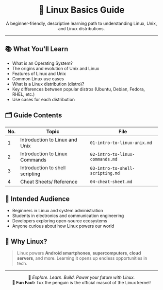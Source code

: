 <!-- README.md -->

<h1 align="center">🐧 Linux Basics Guide</h1>

<p align="center">
  A beginner-friendly, descriptive learning path to understanding Linux, Unix, and Linux distributions.
</p>

<hr/>

<h2>📚 What You'll Learn</h2>

<ul>
  <li>What is an Operating System?</li>
  <li>The origins and evolution of Unix and Linux</li>
  <li>Features of Linux and Unix</li>
  <li>Common Linux use cases</li>
  <li>What is a Linux distribution (distro)?</li>
  <li>Key differences between popular distros (Ubuntu, Debian, Fedora, RHEL, etc.)</li>
  <li>Use cases for each distribution</li>
</ul>

<h2>🗂️ Guide Contents</h2>

<table>
  <thead>
    <tr>
      <th>No.</th>
      <th>Topic</th>
      <th>File</th>
    </tr>
  </thead>
  <tbody>
    <tr><td>1</td><td>Introduction to Linux and Unix</td><td><code>01-intro-to-linux-unix.md</code></td></tr>
    <tr><td>2</td><td>Introduction to Linux Commands</td><td><code>02-intro-to-linux-commands.md</code></td></tr>
    <tr><td>3</td><td>Introduction to shell scripting</td><td><code>03-intro-to-shell-scripting.md</code></td></tr>
    <tr><td>4</td><td>Cheat Sheets/ Reference</td><td><code>04-cheat-sheet.md</code></td></tr>
  </tbody>
</table>

<h2>📌 Intended Audience</h2>

<ul>
  <li>Beginners in Linux and system administration</li>
  <li>Students in electronics and communication engineering</li>
  <li>Developers exploring open-source ecosystems</li>
  <li>Anyone curious about how Linux powers our world</li>
</ul>

<h2>🐧 Why Linux?</h2>

<blockquote>
  Linux powers <strong>Android smartphones</strong>, <strong>supercomputers</strong>, <strong>cloud servers</strong>, and more. Learning it opens up endless opportunities in tech.
</blockquote>

<hr/>

<p align="center">
  🔗 <em>Explore. Learn. Build. Power your future with Linux.</em><br/>
  🧠 <strong>Fun Fact:</strong> Tux the penguin is the official mascot of the Linux kernel!
</p>

